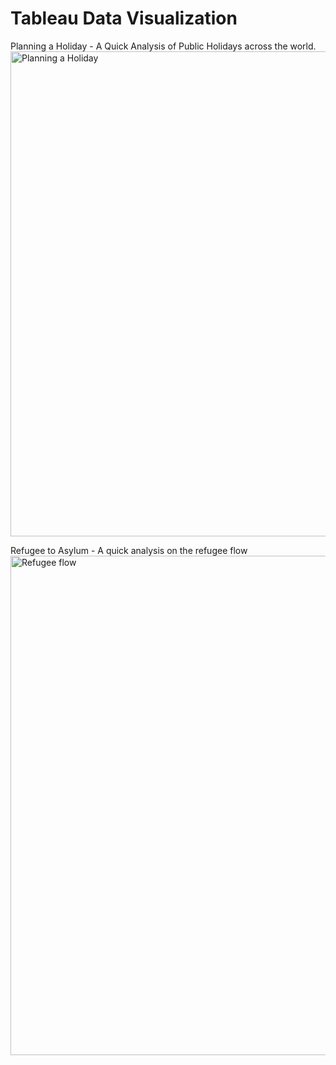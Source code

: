 # Tableau Data Visualization
Planning a Holiday  - A Quick Analysis of Public Holidays across the world.
<a data-flickr-embed="true"  href="https://www.flickr.com/photos/21371069@N07/38103120196/in/dateposted-public/" title="Planning a Holiday"><img src="https://farm5.staticflickr.com/4527/38103120196_2933af43da_b.jpg" width="1024" height="776" alt="Planning a Holiday"></a>

Refugee to Asylum - A quick analysis on the refugee flow
<a data-flickr-embed="true"  href="https://www.flickr.com/photos/21371069@N07/38167012681/in/dateposted-public/" title="Refugee flow"><img src="https://farm5.staticflickr.com/4495/38167012681_f7bf272cfa_b.jpg" width="999" height="799" alt="Refugee flow"></a>

